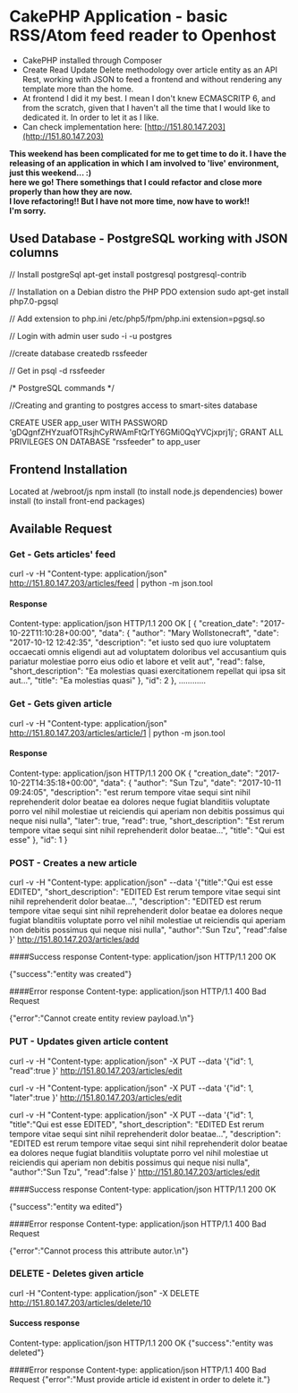 # CakePHP Application - basic RSS/Atom feed reader to Openhost

* CakePHP installed through Composer
* Create Read Update Delete methodology over article entity as an API Rest, working with JSON to feed a frontend and without rendering any template more than the home.
* At frontend I did it my best. I mean I don't knew ECMASCRITP 6, and from the scratch, given that I haven't all the time that I would like to dedicated it. In order to let it as I like.
* Can check implementation here: [http://151.80.147.203](http://151.80.147.203)

**This weekend has been complicated for me to get time to do it. I have the releasing of an application in which I am involved to 'live' environment, just this weekend... :)**  
**here we go! There somethings that I could refactor and close more properly than how they are now.**  
**I love refactoring!! But I have not more time, now have to work!!**   
**I'm sorry.**  


## Used Database - PostgreSQL working with JSON columns

// Install postgreSql
apt-get install postgresql postgresql-contrib

// Installation on a Debian distro the PHP PDO extension
sudo apt-get install php7.0-pgsql

// Add extension to php.ini
/etc/php5/fpm/php.ini extension=pgsql.so

// Login with admin user
sudo -i -u postgres

//create database
createdb rssfeeder

// Get in
psql -d rssfeeder

/* PostgreSQL commands */

//Creating and granting to postgres access to smart-sites database

CREATE USER app_user WITH PASSWORD 'gDQgnfZHYzuafOTRsjhCyRWAmFtQrTY6GMi0QqYVCjxprj1j';
GRANT ALL PRIVILEGES ON DATABASE "rssfeeder" to app_user


## Frontend Installation
Located at /webroot/js
npm install (to install node.js dependencies)
bower install (to install front-end packages)

## Available Request

### Get - Gets articles' feed

curl -v -H "Content-type: application/json" http://151.80.147.203/articles/feed | python -m json.tool
#### Response
Content-type: application/json
HTTP/1.1 200 OK
[
    {
        "creation_date": "2017-10-22T11:10:28+00:00",
        "data": {
            "author": "Mary Wollstonecraft",
            "date": "2017-10-12 12:42:35",
            "description": "et iusto sed quo iure voluptatem occaecati omnis eligendi aut ad voluptatem doloribus vel accusantium quis pariatur molestiae porro eius odio et labore et velit aut",
            "read": false,
            "short_description": "Ea molestias quasi exercitationem repellat qui ipsa sit aut...",
            "title": "Ea molestias quasi"
        },
        "id": 2
    },
    ............

### Get - Gets given article

curl -v -H "Content-type: application/json" http://151.80.147.203/articles/article/1 | python -m json.tool
#### Response
Content-type: application/json
HTTP/1.1 200 OK
{
    "creation_date": "2017-10-22T14:35:18+00:00",
    "data": {
        "author": "Sun Tzu",
        "date": "2017-10-11 09:24:05",
        "description": "est rerum tempore vitae sequi sint nihil reprehenderit dolor beatae ea dolores neque fugiat blanditiis voluptate porro vel nihil molestiae ut reiciendis qui aperiam non debitis possimus qui neque nisi nulla",
        "later": true,
        "read": true,
        "short_description": "Est rerum tempore vitae sequi sint nihil reprehenderit dolor beatae...",
        "title": "Qui est esse"
    },
    "id": 1
}


### POST - Creates a new article

curl -v -H "Content-type: application/json"  --data '{"title":"Qui est esse EDITED", "short_description": "EDITED Est rerum tempore vitae sequi sint nihil reprehenderit dolor beatae...", "description": "EDITED est rerum tempore vitae sequi sint nihil reprehenderit dolor beatae ea dolores neque fugiat blanditiis voluptate porro vel nihil molestiae ut reiciendis qui aperiam non debitis possimus qui neque nisi nulla", "author":"Sun Tzu", "read":false }' http://151.80.147.203/articles/add

####Success response
Content-type: application/json
HTTP/1.1 200 OK

{"success":"entity was created"}

####Error response
Content-type: application/json
HTTP/1.1 400 Bad Request

{"error":"Cannot create entity review payload.\n"}


### PUT - Updates given article content

curl -v -H "Content-type: application/json" -X PUT --data '{"id": 1, "read":true }' http://151.80.147.203/articles/edit

curl -v -H "Content-type: application/json" -X PUT --data '{"id": 1, "later":true }' http://151.80.147.203/articles/edit

curl -v -H "Content-type: application/json" -X PUT --data '{"id": 1, "title":"Qui est esse EDITED", "short_description": "EDITED Est rerum tempore vitae sequi sint nihil reprehenderit dolor beatae...", "description": "EDITED est rerum tempore vitae sequi sint nihil reprehenderit dolor beatae ea dolores neque fugiat blanditiis voluptate porro vel nihil molestiae ut reiciendis qui aperiam non debitis possimus qui neque nisi nulla", "author":"Sun Tzu", "read":false }' http://151.80.147.203/articles/edit

####Success response
Content-type: application/json
HTTP/1.1 200 OK

{"success":"entity wa edited"}


####Error response
Content-type: application/json
HTTP/1.1 400 Bad Request

{"error":"Cannot process this attribute autor.\n"}

### DELETE - Deletes given article
curl -H "Content-type: application/json" -X DELETE http://151.80.147.203/articles/delete/10

#### Success response
Content-type: application/json
HTTP/1.1 200 OK
{"success":"entity was deleted"}

####Error response
Content-type: application/json
HTTP/1.1 400 Bad Request
{"error":"Must provide article id existent in order to delete it."}


